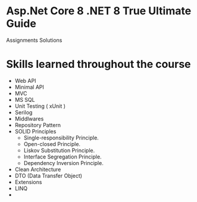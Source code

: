 # Asp.Net Core 8 .NET 8 True Ultimate Guide
Assignments Solutions

# Skills learned throughout the course
- Web API
- Minimal API
- MVC
- MS SQL
- Unit Testing ( xUnit )
- Serilog
- Middlwares
- Repository Pattern
- SOLID Principles
    - Single-responsibility Principle.
    - Open-closed Principle.
    - Liskov Substitution Principle.
    - Interface Segregation Principle.
    - Dependency Inversion Principle.
- Clean Architecture
- DTO (Data Transfer Object)
- Extensions
- LINQ
- 